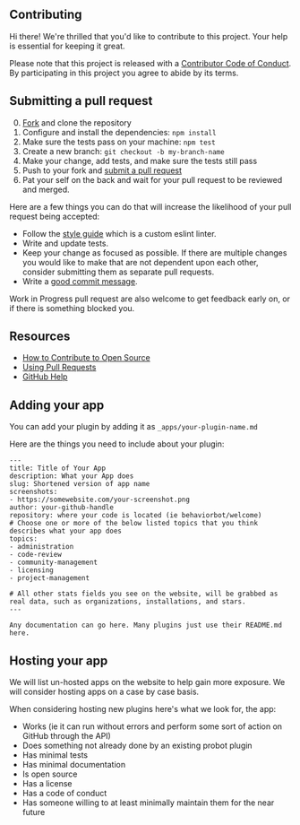 ## Contributing

[fork]: https://github.com/probot/probot.github.io/fork
[pr]: https://github.com/probot/probot.github.io/compare
[style]: https://github.com/probot/eslint-config-probot
[code-of-conduct]: CODE_OF_CONDUCT.md

Hi there! We're thrilled that you'd like to contribute to this project. Your help is essential for keeping it great.

Please note that this project is released with a [Contributor Code of Conduct][code-of-conduct]. By participating in this project you agree to abide by its terms.

## Submitting a pull request

0. [Fork][fork] and clone the repository
0. Configure and install the dependencies: `npm install`
0. Make sure the tests pass on your machine: `npm test`
0. Create a new branch: `git checkout -b my-branch-name`
0. Make your change, add tests, and make sure the tests still pass
0. Push to your fork and [submit a pull request][pr]
0. Pat your self on the back and wait for your pull request to be reviewed and merged.

Here are a few things you can do that will increase the likelihood of your pull request being accepted:

- Follow the [style guide][style] which is a custom eslint linter.
- Write and update tests.
- Keep your change as focused as possible. If there are multiple changes you would like to make that are not dependent upon each other, consider submitting them as separate pull requests.
- Write a [good commit message](http://tbaggery.com/2008/04/19/a-note-about-git-commit-messages.html).

Work in Progress pull request are also welcome to get feedback early on, or if there is something blocked you.

## Resources

- [How to Contribute to Open Source](https://opensource.guide/how-to-contribute/)
- [Using Pull Requests](https://help.github.com/articles/about-pull-requests/)
- [GitHub Help](https://help.github.com)

## Adding your app 

You can add your plugin by adding it as `_apps/your-plugin-name.md`

Here are the things you need to include about your plugin:

```
---
title: Title of Your App
description: What your App does
slug: Shortened version of app name
screenshots:
- https://somewebsite.com/your-screenshot.png
author: your-github-handle
repository: where your code is located (ie behaviorbot/welcome)
# Choose one or more of the below listed topics that you think describes what your app does
topics:
- administration
- code-review
- community-management
- licensing
- project-management

# All other stats fields you see on the website, will be grabbed as real data, such as organizations, installations, and stars.
---

Any documentation can go here. Many plugins just use their README.md here.

```

## Hosting your app

We will list un-hosted apps on the website to help gain more exposure. We will consider hosting apps on a case by case basis.

When considering hosting new plugins here's what we look for, the app:

- Works (ie it can run without errors and perform some sort of action on GitHub through the API)
- Does something not already done by an existing probot plugin
- Has minimal tests
- Has minimal documentation
- Is open source 
- Has a license
- Has a code of conduct
- Has someone willing to at least minimally maintain them for the near future
